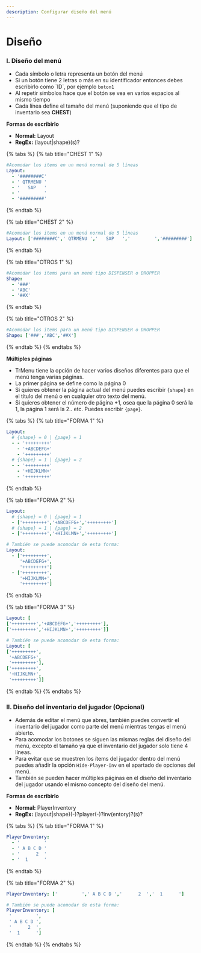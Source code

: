 ```yaml
---
description: Configurar diseño del menú
---
```


# Diseño

### I. Diseño del menú

* Cada símbolo o letra representa un botón del menú
* Si un botón tiene 2 letras o más en su identificador entonces debes escribirlo como \`ID\`, por ejemplo ```boton1```
* Al repetir símbolos hace que el botón se vea en varios espacios al mismo tiempo
* Cada línea define el tamaño del menú \(suponiendo que el tipo de inventario sea **CHEST**\)

**Formas de escribirlo**

* **Normal:** Layout
* **RegEx:** \(layout\|shape\)\(s\)?

{% tabs %}
{% tab title="CHEST 1" %}
```yaml
#Acomodar los items en un menú normal de 5 líneas
Layout:
  - '########C'
  - ' QTRMENU '
  - '   SAP   '
  - '         '
  - '#########'
```
{% endtab %}

{% tab title="CHEST 2" %}
```yaml
#Acomodar los items en un menú normal de 5 líneas
Layout: ['########C',' QTRMENU ','   SAP   ','         ','#########']
```
{% endtab %}

{% tab title="OTROS 1" %}
```yaml
#Acomodar los items para un menú tipo DISPENSER o DROPPER
Shape:
  - '###'
  - 'ABC'
  - '##X'
```
{% endtab %}

{% tab title="OTROS 2" %}
```yaml
#Acomodar los items para un menú tipo DISPENSER o DROPPER
Shape: ['###','ABC','##X']
```
{% endtab %}
{% endtabs %}

**Múltiples páginas**

* TrMenu tiene la opción de hacer varios diseños diferentes para que el menú tenga varias páginas.
* La primer página se define como la página 0
* Si quieres obtener la página actual del menú puedes escribir `{shape}` en el título del menú o en cualquier otro texto del menú.
* Si quieres obtener el número de página +1, osea que la página 0 será la 1, la página 1 será la 2.. etc. Puedes escribir `{page}`.

{% tabs %}
{% tab title="FORMA 1" %}
```yaml
Layout: 
  # {shape} = 0 | {page} = 1
  - - '+++++++++'
    - '+ABCDEFG+'
    - '+++++++++'
  # {shape} = 1 | {page} = 2
  - - '+++++++++'
    - '+HIJKLMN+'
    - '+++++++++'
```
{% endtab %}

{% tab title="FORMA 2" %}
```yaml
Layout: 
  # {shape} = 0 | {page} = 1
  - ['+++++++++','+ABCDEFG+','+++++++++']
  # {shape} = 1 | {page} = 2
  - ['+++++++++','+HIJKLMN+','+++++++++']

# También se puede acomodar de esta forma:
Layout: 
  - ['+++++++++',
     '+ABCDEFG+',
     '+++++++++']
  - ['+++++++++',
     '+HIJKLMN+',
     '+++++++++']
```
{% endtab %}

{% tab title="FORMA 3" %}
```yaml
Layout: [
['+++++++++','+ABCDEFG+','+++++++++'],
['+++++++++','+HIJKLMN+','+++++++++']]

# También se puede acomodar de esta forma:
Layout: [
['+++++++++',
 '+ABCDEFG+',
 '+++++++++'],
['+++++++++',
 '+HIJKLMN+',
 '+++++++++']]
```
{% endtab %}
{% endtabs %}

### II. Diseño del inventario del jugador \(Opcional\)

* Además de editar el menú que abres, también puedes convertir el inventario del jugador como parte del menú mientras tengas el menú abierto.
* Para acomodar los botones se siguen las mismas reglas del diseño del menú, excepto el tamaño ya que el inventario del jugador solo tiene 4 líneas.
* Para evitar que se muestren los ítems del jugador dentro del menú puedes añadir la opción `Hide-Player-Inv` en el apartado de opciones del menú.
* También se pueden hacer múltiples páginas en el diseño del inventario del jugador usando el mismo concepto del diseño del menú.

**Formas de escribirlo**

* **Normal:** PlayerInventory
* **RegEx:** \(layout\|shape\)\(-\)?player\(-\)?inv\(entory\)?\(s\)?

{% tabs %}
{% tab title="FORMA 1" %}
```yaml
PlayerInventory:
  - '         '
  - ' A B C D '
  - '      2  '
  - '  1      '
```
{% endtab %}

{% tab title="FORMA 2" %}
```yaml
PlayerInventory: ['         ',' A B C D ','      2  ','  1      ']

# También se puede acomodar de esta forma:
PlayerInventory: [
 '         ',
 ' A B C D ',
 '      2  ',
 '  1      ']
```
{% endtab %}
{% endtabs %}

